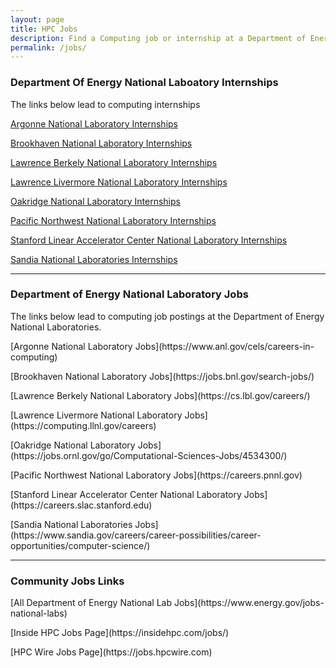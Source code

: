 ```yaml
---
layout: page
title: HPC Jobs
description: Find a Computing job or internship at a Department of Energy National Laboratory. 
permalink: /jobs/
---
```





   
   <div class="mb-4">
      <h3 class="mb-0">Department Of Energy National Laboatory Internships</h3>
      <p class="m-0">The links below lead to computing internships</p>
        <div class="mt-4">
         <p>
               <a href="https://www.anl.gov/education" target="_blank">Argonne National Laboratory Internships</a>
         </p>
         <p>
            <a href="https://www.bnl.gov/education/college-students.php" target="_blank">Brookhaven National Laboratory Internships</a>
         </p>
         <p>
            <a href="https://education.lbl.gov/internships/" target="_blank">Lawrence Berkely National Laboratory Internships</a>
         </p>
         <p>
            <a href="https://www.llnl.gov/join-our-team/careers/find-your-job/internship" target="_blank">Lawrence Livermore National Laboratory Internships</a>
         </p>
         <p>
            <a href="https://education.ornl.gov" target="_blank" >Oakridge National Laboratory Internships</a>
         </p>
         <p>
            <a href="https://www.pnnl.gov/internships" target="_blank">Pacific Northwest National Laboratory Internships</a>
         </p>
         <p> 
            <a href="https://careers.slac.stanford.edu/jobs-slac/educational-and-outreach-programs" target="_blank">Stanford Linear Accelerator Center National Laboratory Internships</a>
         </p>
         <p>
            <a href="https://www.sandia.gov/careers/career-possibilities/students-and-postdocs/internships-co-ops/"
               target="_blank">Sandia National Laboratories Internships</a>
         </p>
         
         
   </div>

   <hr>
   
   <div class="mb-4">
      <h3 class="mb-0">Department of Energy National Laboratory Jobs</h3>
      <p class="m-0">The links below lead to computing job postings at the Department of Energy National Laboratories.</p>
      <div class="mt-4">
         <p>
            [Argonne National Laboratory Jobs](https://www.anl.gov/cels/careers-in-computing)
         </p>
         <p> 
            [Brookhaven National Laboratory Jobs](https://jobs.bnl.gov/search-jobs/)
         </p>
         <p>
            [Lawrence Berkely National Laboratory Jobs](https://cs.lbl.gov/careers/)
         </p>
         <p>
            [Lawrence Livermore National Laboratory Jobs](https://computing.llnl.gov/careers)
         </p>
         <p>
            [Oakridge National Laboratory Jobs](https://jobs.ornl.gov/go/Computational-Sciences-Jobs/4534300/)
         </p>
          <p> 
            [Pacific Northwest National Laboratory Jobs](https://careers.pnnl.gov)
         </p>
          <p>
            [Stanford Linear Accelerator Center National Laboratory Jobs](https://careers.slac.stanford.edu)
         </p>
          <p>
            [Sandia National Laboratories Jobs](https://www.sandia.gov/careers/career-possibilities/career-opportunities/computer-science/)
         </p>
      </div>
   </div>

   <hr>

   <div class="mb-4">
      <h3 class="mb-0">Community Jobs Links</h3>
      <div class="mt-4">
        <p>
           [All Department of Energy National Lab Jobs](https://www.energy.gov/jobs-national-labs)
         </p>
         <p>
            [Inside HPC Jobs Page](https://insidehpc.com/jobs/)
         </p>
         <p> 
            [HPC Wire Jobs Page](https://jobs.hpcwire.com)
         </p>
      </div>
   </div>
